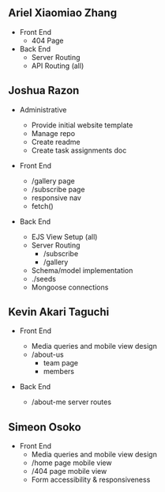 ## Ariel Xiaomiao Zhang
  - Front End
    - 404 Page
  - Back End
    - Server Routing
    - API Routing (all)

## Joshua Razon
  - Administrative
    - Provide initial website template
    - Manage repo
    - Create readme
    - Create task assignments doc
  
  - Front End
      - /gallery page
      - /subscribe page
      - responsive nav
      - fetch()
  
  - Back End
      - EJS View Setup (all)
      - Server Routing
        - /subscribe
        - /gallery
      - Schema/model implementation
      - ./seeds
      - Mongoose connections

## Kevin Akari Taguchi
  - Front End
      - Media queries and mobile view design
      - /about-us
        - team page
        - members
  
  - Back End
      - /about-me server routes

## Simeon Osoko
  - Front End
      - Media queries and mobile view design
      - /home page mobile view
      - /404 page mobile view
      - Form accessibility & responsiveness
